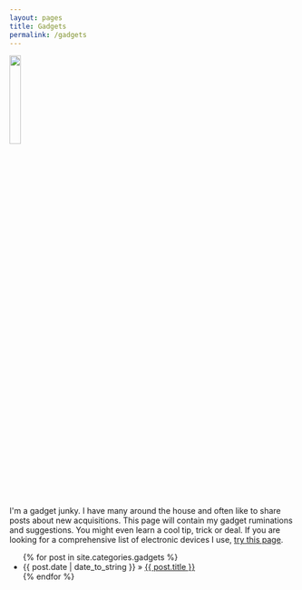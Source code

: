 ```yaml
---
layout: pages
title: Gadgets
permalink: /gadgets
---
```


<img class="category" src="/images/design/gadgets.svg" width="20%" />

I'm a gadget junky. I have many around the house and often like to share posts about new acquisitions. This page will contain my gadget ruminations and suggestions. You might even learn a cool tip, trick or deal. If you are looking for a comprehensive list of electronic devices I use, [try this page](http://www.stevencombs.com/gadgets/2015/09/15/the-devices-we-use.html).

<ul id="blog-posts" class="posts">
{% for post in site.categories.gadgets %}
    <li><span>{{ post.date | date_to_string }} &raquo; </span><a href="{{ post.url }}">{{ post.title }}</a></li>
{% endfor %}
</ul>
